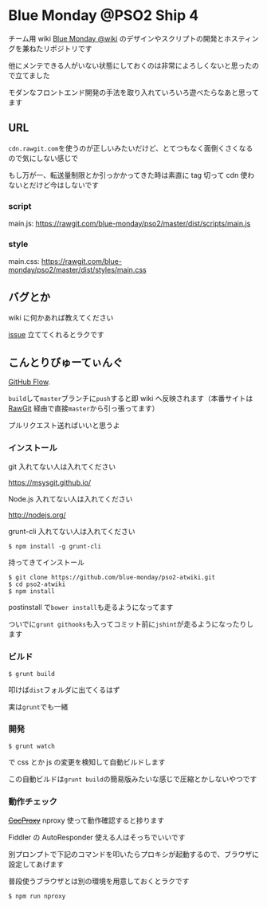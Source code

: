 Blue Monday @PSO2 Ship 4
========================

チーム用 wiki [Blue Monday @wiki](http://www61.atwiki.jp/bluemonday_ship04/) のデザインやスクリプトの開発とホスティングを兼ねたリポジトリです

他にメンテできる人がいない状態にしておくのは非常によろしくないと思ったので立てました

モダンなフロントエンド開発の手法を取り入れていろいろ遊べたらなあと思ってます

## URL

`cdn.rawgit.com`を使うのが正しいみたいだけど、とてつもなく面倒くさくなるので気にしない感じで

もし万が一、転送量制限とか引っかかってきた時は素直に tag 切って cdn 使わないとだけど今はしないです

### script

main.js: <https://rawgit.com/blue-monday/pso2/master/dist/scripts/main.js>

### style

main.css: <https://rawgit.com/blue-monday/pso2/master/dist/styles/main.css>

## バグとか

wiki に何かあれば教えてください

[issue](https://github.com/blue-monday/pso2-atwiki/issues) 立ててくれるとラクです

## こんとりびゅーてぃんぐ

[GitHub Flow](https://gist.github.com/Gab-km/3705015#user-content-%E3%81%A9%E3%81%86%E3%82%84%E3%81%A3%E3%81%A6%E3%81%84%E3%82%8B%E3%81%AE%E3%81%8B).

`build`して`master`ブランチに`push`すると即 wiki へ反映されます（本番サイトは [RawGit](http://rawgit.com/) 経由で直接`master`から引っ張ってます）

プルリクエスト送ればいいと思うよ

### インストール

git 入れてない人は入れてください

<https://msysgit.github.io/>

Node.js 入れてない人は入れてください

<http://nodejs.org/>

grunt-cli 入れてない人は入れてください

```
$ npm install -g grunt-cli
```

持ってきてインストール

```
$ git clone https://github.com/blue-monday/pso2-atwiki.git
$ cd pso2-atwiki
$ npm install
```

postinstall で`bower install`も走るようになってます

ついでに`grunt githooks`も入ってコミット前に`jshint`が走るようになったりします

### ビルド

```
$ grunt build
```

叩けば`dist`フォルダに出てくるはず

実は`grunt`でも一緒

### 開発

```
$ grunt watch
```

で css とか js の変更を検知して自動ビルドします

この自動ビルドは`grunt build`の簡易版みたいな感じで圧縮とかしないやつです

### 動作チェック

~~[CocProxy](http://coderepos.org/share/wiki/CocProxy)~~ nproxy 使って動作確認すると捗ります

Fiddler の AutoResponder 使える人はそっちでいいです

別プロンプトで下記のコマンドを叩いたらプロキシが起動するので、ブラウザに設定してあげます

普段使うブラウザとは別の環境を用意しておくとラクです

```
$ npm run nproxy
```
